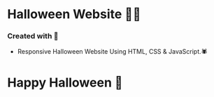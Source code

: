 # Halloween Website 🎃🍁
### Created with 🎃

- Responsive Halloween Website Using HTML, CSS & JavaScript.🕷️

# Happy Halloween 👻